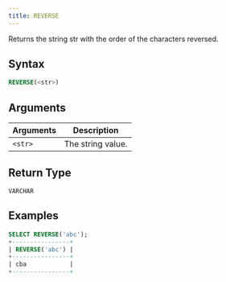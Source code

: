 ```yaml
---
title: REVERSE
---
```


Returns the string str with the order of the characters reversed.

## Syntax

```sql
REVERSE(<str>)
```

## Arguments

| Arguments | Description       |
|-----------|-------------------|
| `<str>`   | The string value. |

## Return Type

`VARCHAR`

## Examples

```sql
SELECT REVERSE('abc');
+----------------+
| REVERSE('abc') |
+----------------+
| cba            |
+----------------+
```
